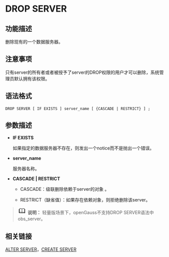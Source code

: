 # DROP SERVER<a name="ZH-CN_TOPIC_0289900384"></a>

## 功能描述<a name="zh-cn_topic_0283136745_section18987145713527"></a>

删除现有的一个数据服务器。

## 注意事项<a name="zh-cn_topic_0283136745_section1195003135320"></a>

只有server的所有者或者被授予了server的DROP权限的用户才可以删除，系统管理员默认拥有该权限。

## 语法格式<a name="zh-cn_topic_0283136745_section51061559145316"></a>

```
DROP SERVER [ IF EXISTS ] server_name [ {CASCADE | RESTRICT} ] ;
```

## 参数描述<a name="zh-cn_topic_0283136745_section08321910175316"></a>

-   **IF EXISTS**

    如果指定的数据服务器不存在，则发出一个notice而不是抛出一个错误。

-   **server\_name**

    服务器名称。

-   **CASCADE | RESTRICT**

    -   CASCADE：级联删除依赖于server的对象 。

    -   RESTRICT（缺省值）：如果存在依赖对象，则拒绝删除该server。



>![](public_sys-resources/icon-note.gif) **说明：** 
>轻量版场景下，openGauss不支持DROP SERVER语法中obs\_server。

## 相关链接<a name="zh-cn_topic_0283136745_section620331805317"></a>

[ALTER SERVER](ALTER-SERVER.md)，[CREATE SERVER](CREATE-SERVER.md)

